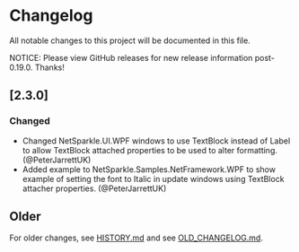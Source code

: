 # Changelog
All notable changes to this project will be documented in this file.

NOTICE: Please view GitHub releases for new release information post-0.19.0. Thanks!

## [2.3.0]

### Changed

- Changed NetSparkle.UI.WPF windows to use TextBlock instead of Label to allow TextBlock attached properties to be used to alter formatting. (@PeterJarrettUK)
- Added example to NetSparkle.Samples.NetFramework.WPF to show example of setting the font to Italic in update windows using TextBlock attacher properties. (@PeterJarrettUK)

## Older
For older changes, see [HISTORY.md](HISTORY.md) and see [OLD_CHANGELOG.md](HISTORY.md).
